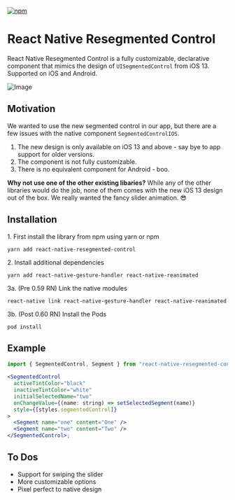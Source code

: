 [![npm](https://img.shields.io/npm/v/react-native-resegmented-control)](https://www.npmjs.com/package/react-native-resegmented-control)

# React Native Resegmented Control

React Native Resegmented Control is a fully customizable, declarative component that mimics the design of `UISegmentedControl` from iOS 13. Supported on iOS and Android.

![Image](https://giant.gfycat.com/WhichChubbyAcornweevil.gif)

## Motivation

We wanted to use the new segmented control in our app, but there are a few issues with the native component `SegmentedControlIOS`.

1. The new design is only available on iOS 13 and above - say bye to app support for older versions.
2. The component is not fully customizable.
3. There is no equivalent component for Android - boo.

**Why not use one of the other existing libaries?**
While any of the other libraries would do the job, none of them comes with the new iOS 13 design out of the box. We really wanted the fancy slider animation. 😎

## Installation

1\. First install the library from npm using yarn or npm

`yarn add react-native-resegmented-control`

2\. Install additional dependencies

`yarn add react-native-gesture-handler react-native-reanimated`

3a. (Pre 0.59 RN) Link the native modules

`react-native link react-native-gesture-handler react-native-reanimated`

3b. (Post 0.60 RN) Install the Pods

`pod install`

## Example

```jsx
import { SegmentedControl, Segment } from "react-native-resegmented-control";

<SegmentedControl
  activeTintColor="black"
  inactiveTintColor="white"
  initialSelectedName="two"
  onChangeValue={(name: string) => setSelectedSegment(name)}
  style={[styles.segmentedControl]}
>
  <Segment name="one" content="One" />
  <Segment name="two" content="Two" />
</SegmentedControl>;
```

## To Dos

- Support for swiping the slider
- More customizable options
- Pixel perfect to native design
